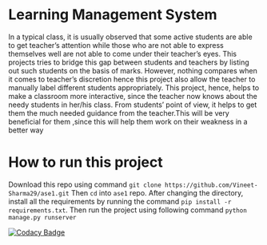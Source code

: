 # Learning Management System
In a typical class, it is usually observed that some active students are
able to get teacher’s attention while those who are not able to express
themselves well are not able to come under their teacher’s eyes.
This projects tries to bridge this gap between students and teachers
by listing out such students on the basis of marks. However, nothing
compares when it comes to teacher’s discretion hence this project also
allow the teacher to manually label different students appropriately.
This project, hence, helps to make a classroom more interactive, since
the teacher now knows about the needy students in her/his class. From
students’ point of view, it helps to get them the much needed guidance
from the teacher.This will be very beneficial for them ,since this will
help them work on their weakness in a better way

# How to run this project
Download this repo using command ``` git clone https://github.com/Vineet-Sharma29/ase1.git ```
Then ```cd``` into ```ase1``` repo.
After changing the directory, install all the requirements by running the command ```pip install -r requirements.txt```. Then run the project using following command ```python manage.py runserver```


[![Codacy Badge](https://api.codacy.com/project/badge/Grade/f4dbf9f4dea9495799de79b4e5844ff6)](https://www.codacy.com/app/vineet.s17/ase1?utm_source=github.com&amp;utm_medium=referral&amp;utm_content=Vineet-Sharma29/ase1&amp;utm_campaign=Badge_Grade)

